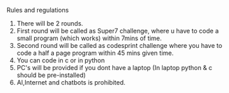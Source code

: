 Rules and regulations 
1) There will be 2 rounds.
2) First round will be called as Super7 challenge, where u have to code a small program (which works) within 7mins of time.
3) Second round will be called as codesprint challenge where you have to code a half a page program within 45 mins given time.
4) You can code in c or in python 
5) PC's will be provided if you dont have a laptop (In laptop python & c should be pre-installed)
6) AI,Internet and chatbots is prohibited.
